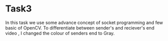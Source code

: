 # Task3

In this task we use some advance concept of socket programming and few basic of OpenCV.
To differentiate between sender's and reciever's end video , I changed the colour of senders end to Gray.
